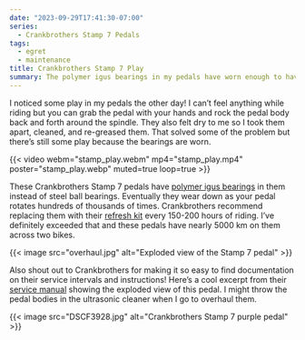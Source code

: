 ```yaml
---
date: "2023-09-29T17:41:30-07:00"
series:
  - Crankbrothers Stamp 7 Pedals
tags:
  - egret
  - maintenance
title: Crankbrothers Stamp 7 Play
summary: The polymer igus bearings in my pedals have worn enough to have them rocking back and forth.
---
```


I noticed some play in my pedals the other day! I can’t feel anything while riding but you can grab the pedal with your hands and rock the pedal body back and forth around the spindle. They also felt dry to me so I took them apart, cleaned, and re-greased them. That solved some of the problem but there’s still some play because the bearings are worn.

{{< video webm="stamp_play.webm" mp4="stamp_play.mp4" poster="stamp_play.webp" muted=true loop=true >}}

These Crankbrothers Stamp 7 pedals have [polymer igus bearings](https://web.archive.org/web/20230929223318/https://www.igus.eu/info/plain-bearings-crank-mountain-bike-pedal) in them instead of steel ball bearings. Eventually they wear down as your pedal rotates hundreds of thousands of times. Crankbrothers recommend replacing them with their [refresh kit](https://www.crankbrothers.com/collections/pedal-accessories/products/pedal-refresh-kit-stamp-7-11) every 150-200 hours of riding. I’ve definitely exceeded that and these pedals have nearly 5000 km on them across two bikes.

{{< image src="overhaul.jpg" alt="Exploded view of the Stamp 7 pedal" >}}

Also shout out to Crankbrothers for making it so easy to find documentation on their service intervals and instructions! Here’s a cool excerpt from their [service manual](https://crankbrothers.zendesk.com/hc/en-us/articles/115004284194-Stamp-Technical-Documents) showing the exploded view of this pedal. I might throw the pedal bodies in the ultrasonic cleaner when I go to overhaul them.

{{< image src="DSCF3928.jpg" alt="Crankbrothers Stamp 7 purple pedal" >}}
